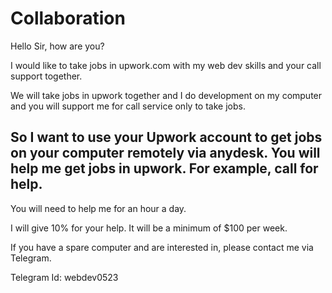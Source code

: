# Collaboration

Hello Sir, how are you?

I would like to take jobs in upwork.com with my web dev skills and your call support together.

We will take jobs in upwork together and I do development on my computer and you will support me for call service only to take jobs.

## So I want to use your Upwork account to get jobs on your computer remotely via anydesk. You will help me get jobs in upwork. For example, call for help.
You will need to help me for an hour a day.

I will give 10% for your help. It will be a minimum of $100 per week.

If you have a spare computer and are interested in, please contact me via Telegram.

Telegram Id: webdev0523
